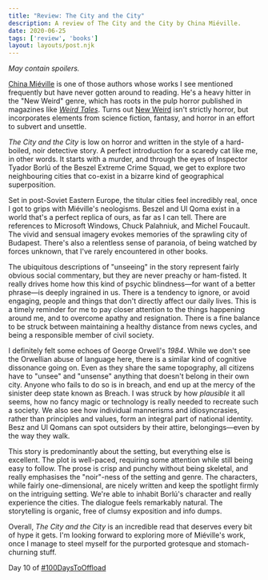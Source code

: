 ```yaml
---
title: "Review: The City and the City"
description: A review of The City and the City by China Miéville.
date: 2020-06-25
tags: ['review', 'books']
layout: layouts/post.njk
---
```

*May contain spoilers.*

[China Miéville](https://en.wikipedia.org/wiki/China_Mi%C3%A9ville) is one of those authors whose works I see mentioned frequently but have never gotten around to reading. He's a heavy hitter in the "New Weird" genre, which has roots in the pulp horror published in magazines like [*Weird Tales*](https://en.wikipedia.org/wiki/Weird_Tales). Turns out [New Weird](https://en.wikipedia.org/wiki/New_weird) isn't strictly horror, but incorporates elements from science fiction, fantasy, and horror in an effort to subvert and unsettle. 

*The City and the City* is low on horror and written in the style of a hard-boiled, noir detective story. A perfect introduction for a scaredy cat like me, in other words. It starts with a murder, and through the eyes of Inspector Tyador Borlú of the Beszel Extreme Crime Squad, we get to explore two neighbouring cities that co-exist in a bizarre kind of geographical superposition.

Set in post-Soviet Eastern Europe, the titular cities feel incredibly real, once I got to grips with Miéville's neologisms. Beszel and Ul Qoma exist in a world that's a perfect replica of ours, as far as I can tell. There are references to Microsoft Windows, Chuck Palahniuk, and Michel Foucault. The vivid and sensual imagery evokes memories of the sprawling city of Budapest. There's also a relentless sense of paranoia, of being watched by forces unknown, that I've rarely encountered in other books.

The ubiquitous descriptions of "unseeing" in the story represent fairly obvious social commentary, but they are never preachy or ham-fisted. It really drives home how this kind of psychic blindness&mdash;for want of a better phrase&mdash;is deeply ingrained in us. There is a tendency to ignore, or avoid engaging, people and things that don't directly affect our daily lives. This is a timely reminder for me to pay closer attention to the things happening around me, and to overcome apathy and resignation. There is a fine balance to be struck between maintaining a healthy distance from news cycles, and being a responsible member of civil society.

I definitely felt some echoes of George Orwell's *1984*. While we don't see the Orwellian abuse of language here, there is a similar kind of cognitive dissonance going on. Even as they share the same topography, all citizens have to "unsee" and "unsense" anything that doesn't belong in their own city. Anyone who fails to do so is in breach, and end up at the mercy of the sinister deep state known as Breach. I was struck by how *plausible* it all seems, how no fancy magic or technology is really needed to recreate such a society. We also see how individual mannerisms and idiosyncrasies, rather than principles and values, form an integral part of national identity. Besz and Ul Qomans can spot outsiders by their attire, belongings&mdash;even by the way they walk.  

This story is predominantly about the setting, but everything else is excellent. The plot is well-paced, requiring some attention while still being easy to follow. The prose is crisp and punchy without being skeletal, and really emphasises the "noir"-ness of the setting and genre. The characters, while fairly one-dimensional, are nicely written and keep the spotlight firmly on the intriguing setting. We're able to inhabit Borlú's character and really experience the cities. The dialogue feels remarkably natural. The storytelling is organic, free of clumsy exposition and info dumps. 

Overall, *The City and the City* is an incredible read that deserves every bit of hype it gets. I'm looking forward to exploring more of Miéville's work, once I manage to steel myself for the purported grotesque and stomach-churning stuff.

Day 10 of [#100DaysToOffload](https://100daystooffload.com/)